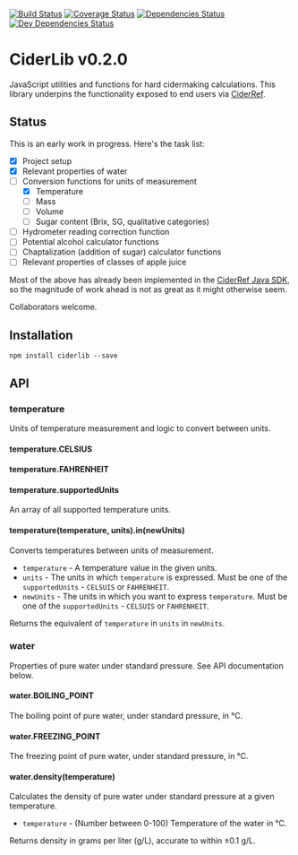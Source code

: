 [![Build Status](https://travis-ci.org/mvolk/ciderlib.svg?branch=master)](https://travis-ci.org/mvolk/ciderlib)
[![Coverage Status](https://coveralls.io/repos/mvolk/ciderlib/badge.svg?branch=master)](https://coveralls.io/r/mvolk/ciderlib?branch=master)
[![Dependencies Status](https://david-dm.org/mvolk/ciderlib.svg)](https://david-dm.org/mvolk/ciderlib)
[![Dev Dependencies Status](https://david-dm.org/mvolk/ciderlib/dev-status.svg)](https://david-dm.org/mvolk/ciderlib/?type=dev)

# CiderLib v0.2.0

JavaScript utilities and functions for hard cidermaking calculations. This library underpins the
functionality exposed to end users via [CiderRef](https://github.com/mvolk/ciderref).

## Status

This is an early work in progress. Here's the task list:

* [X] Project setup
* [X] Relevant properties of water
* [ ] Conversion functions for units of measurement
    * [X] Temperature
    * [ ] Mass
    * [ ] Volume
    * [ ] Sugar content (Brix, SG, qualitative categories)
* [ ] Hydrometer reading correction function
* [ ] Potential alcohol calculator functions
* [ ] Chaptalization (addition of sugar) calculator functions
* [ ] Relevant properties of classes of apple juice

Most of the above has already been implemented in the
[CiderRef Java SDK](https://github.com/mvolk/cider-sdk-java), so the
magnitude of work ahead is not as great as it might otherwise seem.

Collaborators welcome.

## Installation

```Shell
npm install ciderlib --save
```

## API

### temperature

Units of temperature measurement and logic to convert between units.

#### temperature.CELSIUS

#### temperature.FAHRENHEIT

#### temperature.supportedUnits

An array of all supported temperature units.

#### temperature(temperature, units).in(newUnits)

Converts temperatures between units of measurement.

* `temperature` - A temperature value in the given units.
* `units` - The units in which `temperature` is expressed. Must be one of the
            `supportedUnits` - `CELSUIS` or `FAHRENHEIT`.
* `newUnits` - The units in which you want to express `temperature`. Must be one of the
            `supportedUnits` - `CELSUIS` or `FAHRENHEIT`.

Returns the equivalent of `temperature` in `units` in `newUnits`.

### water

Properties of pure water under standard pressure. See API documentation below.

#### water.BOILING_POINT

The boiling point of pure water, under standard pressure, in &deg;C.

#### water.FREEZING_POINT

The freezing point of pure water, under standard pressure, in &deg;C.

#### water.density(temperature)

Calculates the density of pure water under standard pressure at a given
temperature.

* `temperature` - (Number between 0-100) Temperature of the water in &deg;C.

Returns density in grams per liter (g/L), accurate to within ±0.1 g/L.
